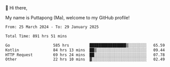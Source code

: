 👋 Hi there,

My name is Puttapong (Ma), welcome to my GitHub profile!

<!--START_SECTION:waka-->

```txt
From: 25 March 2024 - To: 29 January 2025

Total Time: 891 hrs 51 mins

Go                   585 hrs         ████████████████▒░░░░░░░░   65.59 %
Kotlin               84 hrs 13 mins  ██▒░░░░░░░░░░░░░░░░░░░░░░   09.44 %
HTTP Request         69 hrs 24 mins  ██░░░░░░░░░░░░░░░░░░░░░░░   07.78 %
Other                22 hrs 10 mins  ▓░░░░░░░░░░░░░░░░░░░░░░░░   02.49 %
```

<!--END_SECTION:waka-->
